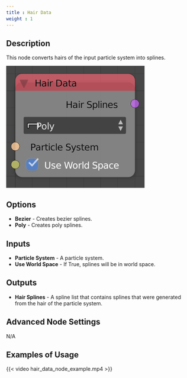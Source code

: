 ```yaml
---
title : Hair Data
weight : 1
---
```


## Description

This node converts hairs of the input particle system into splines.

![image](hair_data_node.png)

## Options

- **Bezier** - Creates bezier splines.
- **Poly** - Creates poly splines.

## Inputs

- **Particle System** - A particle system.
- **Use World Space** - If True, splines will be in world space.

## Outputs

- **Hair Splines** - A spline list that contains splines that were
    generated from the hair of the particle system.

## Advanced Node Settings

N/A

## Examples of Usage

{{< video hair_data_node_example.mp4 >}}
